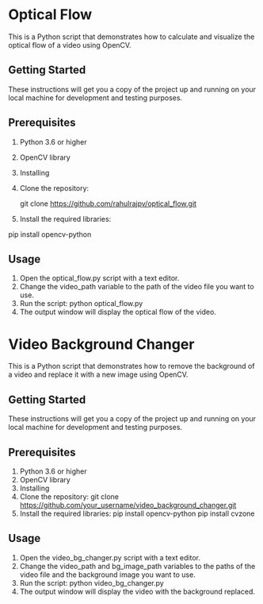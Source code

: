 # Optical Flow
This is a Python script that demonstrates how to calculate and visualize the optical flow of a video using OpenCV.

## Getting Started
These instructions will get you a copy of the project up and running on your local machine for development and testing purposes.

## Prerequisites
1. Python 3.6 or higher
2. OpenCV library
3. Installing
4. Clone the repository:

    git clone https://github.com/rahulrajpv/optical_flow.git

5. Install the required libraries:

pip install opencv-python

## Usage
1. Open the optical_flow.py script with a text editor.
2. Change the video_path variable to the path of the video file you want to use.
3. Run the script:
python optical_flow.py
4. The output window will display the optical flow of the video.

# Video Background Changer
This is a Python script that demonstrates how to remove the background of a video and replace it with a new image using OpenCV.

## Getting Started
These instructions will get you a copy of the project up and running on your local machine for development and testing purposes.

## Prerequisites
1. Python 3.6 or higher
2. OpenCV library
3. Installing
4. Clone the repository:
git clone https://github.com/your_username/video_background_changer.git
5. Install the required libraries:
pip install opencv-python
pip install cvzone

## Usage
1. Open the video_bg_changer.py script with a text editor.
2. Change the video_path and bg_image_path variables to the paths of the video file and the background image you want to use.
3. Run the script:
python video_bg_changer.py
4. The output window will display the video with the background replaced.
